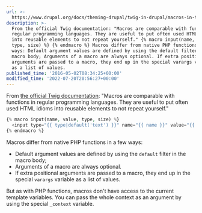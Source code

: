 ```yaml
---
url: >-
  https://www.drupal.org/docs/theming-drupal/twig-in-drupal/macros-in-twig-templates
description: >-
  From the official Twig documentation: "Macros are comparable with functions in
  regular programming languages. They are useful to put often used HTML idioms
  into reusable elements to not repeat yourself." {% macro input(name, value,
  type, size) %} {% endmacro %} Macros differ from native PHP functions in a few
  ways: Default argument values are defined by using the default filter in the
  macro body; Arguments of a macro are always optional. If extra positional
  arguments are passed to a macro, they end up in the special varargs variable
  as a list of values.
published_time: '2016-05-02T08:34:25+00:00'
modified_time: '2022-07-20T20:56:27+00:00'
---
```

From [the official Twig documentation](https://twig.symfony.com/doc/2.x/tags/macro.html): "Macros are comparable with functions in regular programming languages. They are useful to put often used HTML idioms into reusable elements to not repeat yourself."

```php
{% macro input(name, value, type, size) %}
  <input type="{{ type|default('text') }}" name="{{ name }}" value="{{ value|e }}" size="{{ size|default(20) }}" />
{% endmacro %}
```

Macros differ from native PHP functions in a few ways:

* Default argument values are defined by using the `default` filter in the macro body;
* Arguments of a macro are always optional.
* If extra positional arguments are passed to a macro, they end up in the special `varargs` variable as a list of values.

But as with PHP functions, macros don't have access to the current template variables. You can pass the whole context as an argument by using the special `_context` variable.